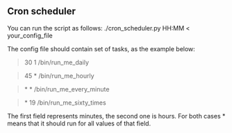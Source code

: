 ## Cron scheduler

You can run the script as follows: ./cron_scheduler.py HH:MM < your_config_file

The config file should contain set of tasks, as the example below:

> 30 1 /bin/run_me_daily

> 45 \* /bin/run_me_hourly

> \* \* /bin/run_me_every_minute

> \* 19 /bin/run_me_sixty_times

The first field represents minutes, the second one is hours.
For both cases \* means that it should run for all values of that field.




